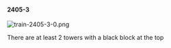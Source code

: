 #### 2405-3
![train-2405-3-0.png](https://github.com/lil-lab/nlvr/raw/master/nlvr/train/images/12/train-2405-3-0.png "train-2405-3-0.png")

There are at least 2 towers with a black block at the top